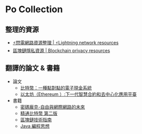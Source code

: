 # Po Collection

## 整理的資源
* [:zap:閃電網路資源整理 | :zap:Lightning network resources](https://github.com/ChenPoWei/Lightning_network_resources_zh)
* [區塊鏈隱私資源 | Blockchain privacy resources](https://github.com/ChenPoWei/blockchain_privacy_resources_zh)
## 翻譯的論文 & 書籍
* 論文
  * [比特幣：一種點對點的電子現金系統](https://github.com/ChenPoWei/bitcoin_whitepaper_zh)
  * [以太坊（Ethereum ）:下一代智慧合約和去中心化應用平臺](https://github.com/ChenPoWei/ethereum_whitepaper_zh)
* 書籍
  * [密碼龐克-自由與網際網路的未來](https://github.com/ChenPoWei/cyherpunksbook_zh)
  * [精通比特幣 第二版](https://github.com/ChenPoWei/bitcoinbook_2nd_zh)
  * [區塊鏈技術指南](https://github.com/ChenPoWei/blockchain_guide_zh)
  * [Java 編程思想](https://github.com/ChenPoWei/thinking_in_java_zh)
